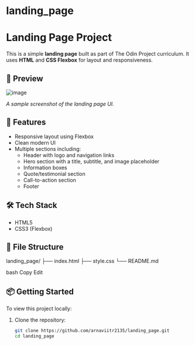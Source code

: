 # landing_page

# Landing Page Project

This is a simple **landing page** built as part of The Odin Project curriculum. It uses **HTML** and **CSS Flexbox** for layout and responsiveness.

## 📸 Preview

![image](https://github.com/user-attachments/assets/10b0ba96-2a25-4319-bef5-75229553af50)
 
*A sample screenshot of the landing page UI.*


## 🚀 Features

- Responsive layout using Flexbox
- Clean modern UI
- Multiple sections including:
  - Header with logo and navigation links
  - Hero section with a title, subtitle, and image placeholder
  - Information boxes
  - Quote/testimonial section
  - Call-to-action section
  - Footer

## 🛠️ Tech Stack

- HTML5  
- CSS3 (Flexbox)

## 📂 File Structure

landing_page/
├── index.html
├── style.css
└── README.md

bash
Copy
Edit

## 📦 Getting Started

To view this project locally:

1. Clone the repository:
   ```bash
   git clone https://github.com/arnaviitr2135/landing_page.git
   cd landing_page
